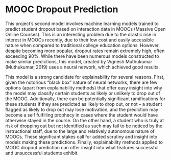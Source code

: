 # MOOC Dropout Prediction

This project’s second model involves machine learning models trained to predict student dropout based on interaction data in MOOCs (Massive Open Online Courses). This is an interesting problem due to the drastic rise in interest in MOOCs recently, due to their low cost and easily accessible nature when compared to traditional college education options. However, despite becoming more popular, dropout rates remain extremely high, often exceeding 90%. While there have been numerous models constructed to make similar predictions, this model, created by Vignesh Muthukumar (Muthukumar, 2019) uses a neural network, which achieved good results. 

This model is a strong candidate for explainability for several reasons. First, given the notorious “black box” nature of neural networks, there are few options (apart from explainability methods) that offer easy insight into why the model may classify certain students as likely or unlikely to drop out of the MOOC. Additionally, there can be potentially significant ramifications for these students if they are predicted as likely to drop out, or not – a student flagged as likely to drop out may lose motivation, and the prediction may become a self fulfilling prophecy in cases where the student would have otherwise stayed in the course. On the other hand, a student who is truly at risk of dropping out but not identified as such may fail to be noticed by the instructional staff, due to the large and relatively autonomous nature of MOOCs. These significant stakes call for added scrutiny and insight into models making these predictions. Finally, explainability methods applied to MOOC dropout prediction can offer insight into what features successful and unsuccessful students exhibit. 
